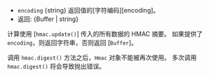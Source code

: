 <!-- YAML
added: v0.1.94
-->

* `encoding` {string} 返回值的[字符编码][encoding]。
* 返回: {Buffer | string}

计算使用 [`hmac.update()`] 传入的所有数据的 HMAC 摘要。 
如果提供了 `encoding`，则返回字符串，否则返回 [`Buffer`]。

调用 `hmac.digest()` 方法之后，`Hmac` 对象不能被再次使用。
多次调用 `hmac.digest()` 将会导致抛出错误。
